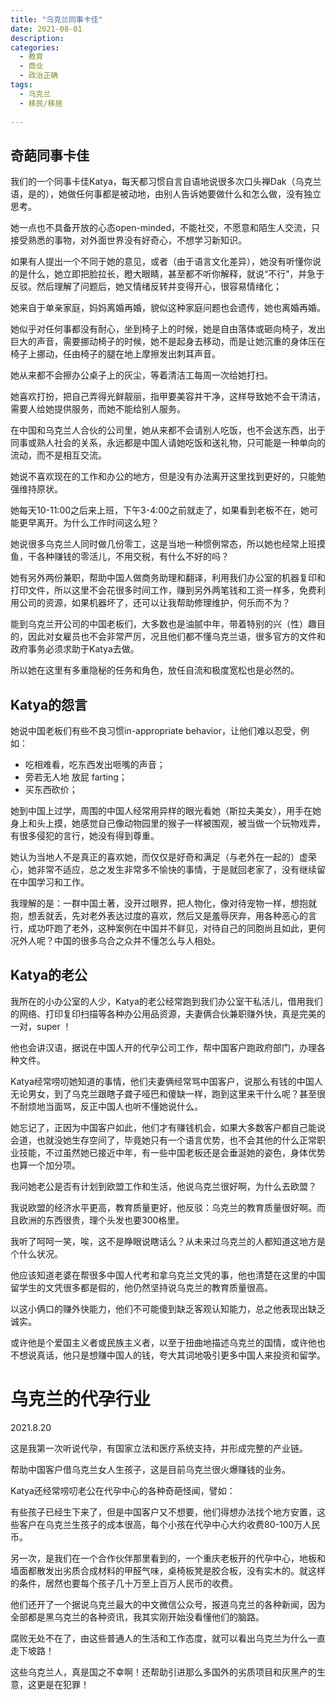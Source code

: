 ```yaml
---
title: "乌克兰同事卡佳"
date: 2021-08-01
description: 
categories:
  - 教育
  - 商业
  - 政治正确
tags:
  - 乌克兰
  - 移民/移居
  
---
```



## 奇葩同事卡佳

我们的一个同事卡佳Katya，每天都习惯自言自语地说很多次口头禅Dak（乌克兰语，是的），她做任何事都是被动地，由别人告诉她要做什么和怎么做，没有独立思考。

她一点也不具备开放的心态open-minded，不能社交，不愿意和陌生人交流，只接受熟悉的事物，对外面世界没有好奇心，不想学习新知识。

如果有人提出一个不同于她的意见，或者（由于语言文化差异），她没有听懂你说的是什么，她立即把脸拉长，瞪大眼睛，甚至都不听你解释，就说“不行”，并急于反驳。然后理解了问题后，她又情绪反转并变得开心，很容易情绪化；

她来自于单亲家庭，妈妈离婚再婚，貌似这种家庭问题也会遗传，她也离婚再婚。

她似乎对任何事都没有耐心，坐到椅子上的时候，她是自由落体或砸向椅子，发出巨大的声音，需要挪动椅子的时候，她不是起身去移动，而是让她沉重的身体压在椅子上挪动，任由椅子的腿在地上摩擦发出刺耳声音。

她从来都不会擦办公桌子上的灰尘，等着清洁工每周一次给她打扫。

她喜欢打扮，把自己弄得光鲜靓丽，指甲要美容并干净，这样导致她不会干清洁，需要人给她提供服务，而她不能给别人服务。

在中国和乌克兰人合伙的公司里，她从来都不会请别人吃饭，也不会送东西，出于同事或熟人社会的关系，永远都是中国人请她吃饭和送礼物，只可能是一种单向的流动，而不是相互交流。

她说不喜欢现在的工作和办公的地方，但是没有办法离开这里找到更好的，只能勉强维持原状。

她每天10-11:00之后来上班，下午3-4:00之前就走了，如果看到老板不在，她可能更早离开。为什么工作时间这么短？

她说很多乌克兰人同时做几份零工，这是当地一种惯例常态，所以她也经常上班摸鱼，干各种赚钱的零活儿，不用交税，有什么不好的吗？

她有另外两份兼职，帮助中国人做商务助理和翻译，利用我们办公室的机器复印和打印文件，所以这里不会花很多时间工作，赚到另外两笔钱和工资一样多，免费利用公司的资源，如果机器坏了，还可以让我帮助修理维护，何乐而不为？

能到乌克兰开公司的中国老板们，大多数也是油腻中年，带着特别的兴（性）趣目的，因此对女雇员也不会非常严厉，况且他们都不懂乌克兰语，很多官方的文件和政府事务必须求助于Katya去做。

所以她在这里有多重隐秘的任务和角色，放任自流和极度宽松也是必然的。


## Katya的怨言

她说中国老板们有些不良习惯in-appropriate behavior，让他们难以忍受，例如：
- 吃相难看，吃东西发出咂嘴的声音；
- 旁若无人地 放屁 farting；
- 买东西砍价；

她到中国上过学，周围的中国人经常用异样的眼光看她（斯拉夫美女），用手在她身上和头上摸，她感觉自己像动物园里的猴子一样被围观，被当做一个玩物戏弄，有很多侵犯的言行，她没有得到尊重。

她认为当地人不是真正的喜欢她，而仅仅是好奇和满足（与老外在一起的）虚荣心，她非常不适应，总之发生非常多不愉快的事情，于是就回老家了，没有继续留在中国学习和工作。

我理解的是：一群中国土著，没开过眼界，把人物化，像对待宠物一样，想抱就抱，想丢就丢，先对老外表达过度的喜欢，然后又是羞辱厌弃，用各种恶心的言行，成功吓跑了老外，这种案例在中国并不鲜见，对待自己的同胞尚且如此，更何况外人呢？中国的很多乌合之众并不懂怎么与人相处。

## Katya的老公

我所在的小办公室的人少，Katya的老公经常跑到我们办公室干私活儿，借用我们的网络、打印复印扫描等各种办公用品资源，夫妻俩合伙兼职赚外快，真是完美的一对，super ！

他也会讲汉语，据说在中国人开的代孕公司工作，帮中国客户跑政府部门，办理各种文件。

Katya经常唠叨她知道的事情，他们夫妻俩经常骂中国客户，说那么有钱的中国人无论男女，到了乌克兰跟瞎子聋子哑巴和傻缺一样，跑到这里来干什么呢？甚至很不耐烦地当面骂，反正中国人也听不懂她说什么。

她忘记了，正因为中国客户如此，他们才有赚钱机会，如果大多数客户都自己能说会道，也就没她生存空间了，毕竟她只有一个语言优势，也不会其他的什么正常职业技能，不过虽然她已接近中年，有一些中国老板还是会垂涎她的姿色，身体优势也算一个加分项。

我问她老公是否有计划到欧盟工作和生活，他说乌克兰很好啊，为什么去欧盟？ 

我说欧盟的经济水平更高，教育质量更好，他反驳：乌克兰的教育质量很好啊。而且欧洲的东西很贵，理个头发也要300格里。 

我听了呵呵一笑，唉，这不是睁眼说瞎话么？从未来过乌克兰的人都知道这地方是个什么状况。

他应该知道老婆在帮很多中国人代考和拿乌克兰文凭的事，他也清楚在这里的中国留学生的文凭很多都是假的，他仍然坚持说乌克兰的教育质量很高。

以这小俩口的赚外快能力，他们不可能傻到缺乏客观认知能力，总之他表现出缺乏诚实。

或许他是个爱国主义者或民族主义者，以至于扭曲地描述乌克兰的国情，或许他也不想说真话，他只是想赚中国人的钱，夸大其词地吸引更多中国人来投资和留学。


# 乌克兰的代孕行业

2021.8.20 

这是我第一次听说代孕，有国家立法和医疗系统支持，并形成完整的产业链。

帮助中国客户借乌克兰女人生孩子，这是目前乌克兰很火爆赚钱的业务。

Katya还经常唠叨老公在代孕中心的各种奇葩怪闻，譬如：

有些孩子已经生下来了，但是中国客户又不想要，他们得想办法找个地方安置，这些客户在乌克兰生孩子的成本很高，每个小孩在代孕中心大约收费80-100万人民币。

另一次，是我们在一个合作伙伴那里看到的，一个重庆老板开的代孕中心，地板和墙面都散发出劣质合成材料的甲醛气味，桌椅板凳是胶合板，没有实木的。就这样的条件，居然也要每个孩子几十万至上百万人民币的收费。

他们还开了一个据说乌克兰最大的中文微信公众号，报道乌克兰的各种新闻，因为全部都是黑乌克兰的各种资讯，我其实刚开始没看懂他们的脑路。

腐败无处不在了，由这些普通人的生活和工作态度，就可以看出乌克兰为什么一直走下坡路！

这些乌克兰人，真是国之不幸啊！还帮助引进那么多国外的劣质项目和灰黑产的生意，这更是在犯罪！
